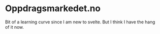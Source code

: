 # Oppdragsmarkedet.no
 
Bit of a learning curve since I am new to svelte. But I think I have the hang of it now.

